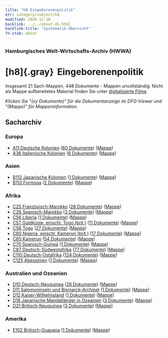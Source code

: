 ```yaml
---
title: "h8 Eingeborenenpolitik"
etr: category/subject/h8
modified: 2020-12-18
backlink: ../../about.de.html
backlink-title: "Systematik-Übersicht"
fn-stub: about
---
```


### Hamburgisches Welt-Wirtschafts-Archiv (HWWA)
# [h8]{.gray}&#8201; Eingeborenenpolitik&#160; 




Insgesamt 21 Sach-Mappen, 448 Dokumente - Mappen unvollständig.
Nicht als Mappe aufbereitetes Material finden Sie unter [digitalisierte Filme](/film/h1_sh).

_Klicken Sie "(xy Dokumente)" für die Dokumentanzeige im DFG-Viewer und "(Mappe)" für Mappeninformation._

## Sacharchiv




### Europa

- [A11 Deutsche Kolonien](../../../geo/about.de.html#A11) (<a href="https://dfg-viewer.de/show/?tx_dlf[id]=https://pm20.zbw.eu/mets/sh/1409xx/140960/1446xx/144692/public.mets.de.xml" target="_blank">60 Dokumente</a>) ([Mappe](http://purl.org/pressemappe20/folder/sh/140960,144692))
- [A36 Italienische Kolonien](../../../geo/about.de.html#A36) (<a href="https://dfg-viewer.de/show/?tx_dlf[id]=https://pm20.zbw.eu/mets/sh/1410xx/141012/1446xx/144692/public.mets.de.xml" target="_blank">6 Dokumente</a>) ([Mappe](http://purl.org/pressemappe20/folder/sh/141012,144692))

### Asien

- [B112 Japanische Kolonien](../../../geo/about.de.html#B112) (<a href="https://dfg-viewer.de/show/?tx_dlf[id]=https://pm20.zbw.eu/mets/sh/1412xx/141273/1446xx/144692/public.mets.de.xml" target="_blank">1 Dokumente</a>) ([Mappe](http://purl.org/pressemappe20/folder/sh/141273,144692))
- [B113 Formosa](../../../geo/about.de.html#B113) (<a href="https://dfg-viewer.de/show/?tx_dlf[id]=https://pm20.zbw.eu/mets/sh/1412xx/141274/1446xx/144692/public.mets.de.xml" target="_blank">2 Dokumente</a>) ([Mappe](http://purl.org/pressemappe20/folder/sh/141274,144692))

### Afrika

- [C25 Französisch-Marokko](../../../geo/about.de.html#C25) (<a href="https://dfg-viewer.de/show/?tx_dlf[id]=https://pm20.zbw.eu/mets/sh/1413xx/141358/1446xx/144692/public.mets.de.xml" target="_blank">28 Dokumente</a>) ([Mappe](http://purl.org/pressemappe20/folder/sh/141358,144692))
- [C26 Spanisch-Marokko](../../../geo/about.de.html#C26) (<a href="https://dfg-viewer.de/show/?tx_dlf[id]=https://pm20.zbw.eu/mets/sh/1413xx/141359/1446xx/144692/public.mets.de.xml" target="_blank">3 Dokumente</a>) ([Mappe](http://purl.org/pressemappe20/folder/sh/141359,144692))
- [C56 Liberia](../../../geo/about.de.html#C56) (<a href="https://dfg-viewer.de/show/?tx_dlf[id]=https://pm20.zbw.eu/mets/sh/1414xx/141405/1446xx/144692/public.mets.de.xml" target="_blank">1 Dokumente</a>) ([Mappe](http://purl.org/pressemappe20/folder/sh/141405,144692))
- [C57 Goldküste, einschl. Togo (brit.)](../../../geo/about.de.html#C57) (<a href="https://dfg-viewer.de/show/?tx_dlf[id]=https://pm20.zbw.eu/mets/sh/1414xx/141406/1446xx/144692/public.mets.de.xml" target="_blank">11 Dokumente</a>) ([Mappe](http://purl.org/pressemappe20/folder/sh/141406,144692))
- [C58 Togo](../../../geo/about.de.html#C58) (<a href="https://dfg-viewer.de/show/?tx_dlf[id]=https://pm20.zbw.eu/mets/sh/1414xx/141408/1446xx/144692/public.mets.de.xml" target="_blank">27 Dokumente</a>) ([Mappe](http://purl.org/pressemappe20/folder/sh/141408,144692))
- [C60 Nigeria, einschl. Kamerun (brit.)](../../../geo/about.de.html#C60) (<a href="https://dfg-viewer.de/show/?tx_dlf[id]=https://pm20.zbw.eu/mets/sh/1414xx/141409/1446xx/144692/public.mets.de.xml" target="_blank">17 Dokumente</a>) ([Mappe](http://purl.org/pressemappe20/folder/sh/141409,144692))
- [C65 Kamerun](../../../geo/about.de.html#C65) (<a href="https://dfg-viewer.de/show/?tx_dlf[id]=https://pm20.zbw.eu/mets/sh/1414xx/141410/1446xx/144692/public.mets.de.xml" target="_blank">54 Dokumente</a>) ([Mappe](http://purl.org/pressemappe20/folder/sh/141410,144692))
- [C70 Spanisch-Guinea](../../../geo/about.de.html#C70) (<a href="https://dfg-viewer.de/show/?tx_dlf[id]=https://pm20.zbw.eu/mets/sh/1414xx/141412/1446xx/144692/public.mets.de.xml" target="_blank">1 Dokumente</a>) ([Mappe](http://purl.org/pressemappe20/folder/sh/141412,144692))
- [C87 Deutsch-Südwestafrika](../../../geo/about.de.html#C87) (<a href="https://dfg-viewer.de/show/?tx_dlf[id]=https://pm20.zbw.eu/mets/sh/1414xx/141450/1446xx/144692/public.mets.de.xml" target="_blank">77 Dokumente</a>) ([Mappe](http://purl.org/pressemappe20/folder/sh/141450,144692))
- [C110 Deutsch-Ostafrika](../../../geo/about.de.html#C110) (<a href="https://dfg-viewer.de/show/?tx_dlf[id]=https://pm20.zbw.eu/mets/sh/1414xx/141471/1446xx/144692/public.mets.de.xml" target="_blank">124 Dokumente</a>) ([Mappe](http://purl.org/pressemappe20/folder/sh/141471,144692))
- [C125 Abessinien](../../../geo/about.de.html#C125) (<a href="https://dfg-viewer.de/show/?tx_dlf[id]=https://pm20.zbw.eu/mets/sh/1414xx/141482/1446xx/144692/public.mets.de.xml" target="_blank">1 Dokumente</a>) ([Mappe](http://purl.org/pressemappe20/folder/sh/141482,144692))

### Australien und Ozeanien

- [D10 Deutsch-Neuguinea](../../../geo/about.de.html#D10) (<a href="https://dfg-viewer.de/show/?tx_dlf[id]=https://pm20.zbw.eu/mets/sh/1416xx/141601/1446xx/144692/public.mets.de.xml" target="_blank">26 Dokumente</a>) ([Mappe](http://purl.org/pressemappe20/folder/sh/141601,144692))
- [D11 Salomoninseln und Bismarck-Archipel](../../../geo/about.de.html#D11) (<a href="https://dfg-viewer.de/show/?tx_dlf[id]=https://pm20.zbw.eu/mets/sh/1416xx/141610/1446xx/144692/public.mets.de.xml" target="_blank">1 Dokumente</a>) ([Mappe](http://purl.org/pressemappe20/folder/sh/141610,144692))
- [D12 Kaiser-Wilhelmsland](../../../geo/about.de.html#D12) (<a href="https://dfg-viewer.de/show/?tx_dlf[id]=https://pm20.zbw.eu/mets/sh/1416xx/141612/1446xx/144692/public.mets.de.xml" target="_blank">1 Dokumente</a>) ([Mappe](http://purl.org/pressemappe20/folder/sh/141612,144692))
- [D18 Japanische Mandatländer in Ozeanien](../../../geo/about.de.html#D18) (<a href="https://dfg-viewer.de/show/?tx_dlf[id]=https://pm20.zbw.eu/mets/sh/1416xx/141618/1446xx/144692/public.mets.de.xml" target="_blank">3 Dokumente</a>) ([Mappe](http://purl.org/pressemappe20/folder/sh/141618,144692))
- [D21 Britisch-Neuguinea](../../../geo/about.de.html#D21) (<a href="https://dfg-viewer.de/show/?tx_dlf[id]=https://pm20.zbw.eu/mets/sh/1416xx/141620/1446xx/144692/public.mets.de.xml" target="_blank">3 Dokumente</a>) ([Mappe](http://purl.org/pressemappe20/folder/sh/141620,144692))

### Amerika

- [E102 Britisch-Guayana](../../../geo/about.de.html#E102) (<a href="https://dfg-viewer.de/show/?tx_dlf[id]=https://pm20.zbw.eu/mets/sh/1417xx/141700/1446xx/144692/public.mets.de.xml" target="_blank">1 Dokumente</a>) ([Mappe](http://purl.org/pressemappe20/folder/sh/141700,144692))


